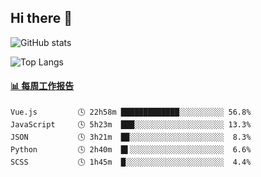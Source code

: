 ## Hi there 👋

![GitHub stats](https://github-readme-stats.orilight.top/api?username=orilights)

![Top Langs](https://github-readme-stats.orilight.top/api/top-langs/?username=orilights&layout=compact)

<!-- waka-box start -->
#### <a href="https://gist.github.com/92c8d5b388768c10efcba86e82b7c4fb" target="_blank">📊 每周工作报告</a>
```text
Vue.js         🕓 22h58m █████████████░░░░░░░░░░ 56.8%
JavaScript     🕓 5h23m  ███░░░░░░░░░░░░░░░░░░░░ 13.3%
JSON           🕓 3h21m  █▉░░░░░░░░░░░░░░░░░░░░░  8.3%
Python         🕓 2h40m  █▌░░░░░░░░░░░░░░░░░░░░░  6.6%
SCSS           🕓 1h45m  █░░░░░░░░░░░░░░░░░░░░░░  4.4%
```
<!-- Powered by https://github.com/journey-ad/waka-box-go . -->
<!-- waka-box end -->
